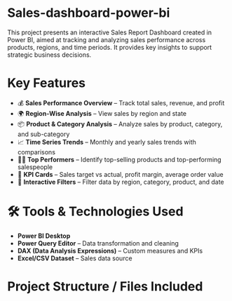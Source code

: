 # Sales-dashboard-power-bi
This project presents an interactive Sales Report Dashboard created in Power BI, aimed at tracking and analyzing sales performance across products, regions, and time periods. It provides key insights to support strategic business decisions.
# Key Features
- 💰 **Sales Performance Overview** – Track total sales, revenue, and profit
- 🌍 **Region-Wise Analysis** – View sales by region and state
- 📦 **Product & Category Analysis** – Analyze sales by product, category, and sub-category
- 📈 **Time Series Trends** – Monthly and yearly sales trends with comparisons
- 🧍‍♂️ **Top Performers** – Identify top-selling products and top-performing salespeople
- 🎯 **KPI Cards** – Sales target vs actual, profit margin, average order value
- 🔄 **Interactive Filters** – Filter data by region, category, product, and date
#  🛠 Tools & Technologies Used
- **Power BI Desktop**
- **Power Query Editor** – Data transformation and cleaning
- **DAX (Data Analysis Expressions)** – Custom measures and KPIs
- **Excel/CSV Dataset** – Sales data source
#  Project Structure / Files Included


